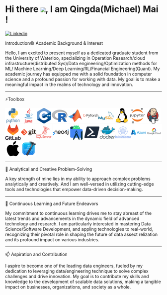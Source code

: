 #
Hi there ![](https://user-images.githubusercontent.com/18350557/176309783-0785949b-9127-417c-8b55-ab5a4333674e.gif), I am Qingda(Michael) Mai !
=============================================================================================================================================
[![Linkedin](https://img.shields.io/badge/Linkedin-Michael--Mai-blue)](https://www.linkedin.com/in/michael-mai1/)


Introduction😄 Academic Background & Interest

Hello, I am excited to present myself as a dedicated graduate student from the University of Waterloo, specializing in Operation Research/cloud infrastructure(distributed Sys)/Data engineering/Optimization methods for ML/ Machine Learning/Deep Learning/RL/Financial Engineering(Quant). My academic journey has equipped me with a solid foundation in computer science and a profound passion for working with data. My goal is to make a meaningful impact in the realms of technology and innovation.


---
⚡Toolbox

<img src="https://github.com/devicons/devicon/blob/master/icons/python/python-original-wordmark.svg" alt="Python Logo" width="50" height="50"><img src="https://github.com/devicons/devicon/blob/master/icons/java/java-original-wordmark.svg" alt="Java Logo" width="50" height="50"><img src="https://github.com/devicons/devicon/blob/master/icons/cplusplus/cplusplus-original.svg" alt="CPP Logo" width="50" height="50" /><img src="https://github.com/devicons/devicon/blob/master/icons/r/r-original.svg" alt="R Logo" width="50" height="50"><img src="https://github.com/devicons/devicon/blob/master/icons/matlab/matlab-original.svg" alt="MATLAB Logo" width="50" height="50"><img src="https://github.com/devicons/devicon/blob/master/icons/pytorch/pytorch-original-wordmark.svg" alt="Pytorch Logo" width="50" height="50"><img src="https://github.com/devicons/devicon/blob/master/icons/mysql/mysql-original-wordmark.svg" alt="SQL Logo" width="50" height="50"><img src="https://github.com/devicons/devicon/blob/master/icons/linux/linux-original.svg" alt="Linux Logo" width="50" height="50"><img src="https://github.com/devicons/devicon/blob/master/icons/jupyter/jupyter-original-wordmark.svg" alt="Jupyter Logo" width="50" height="50"><img src="https://github.com/devicons/devicon/blob/master/icons/jenkins/jenkins-original.svg" alt="Jenkins Logo" width="50" height="50"><img src="https://github.com/devicons/devicon/blob/master/icons/gitlab/gitlab-original-wordmark.svg" alt="GitLab Logo" width="50" height="50"><img src="https://github.com/devicons/devicon/blob/master/icons/git/git-original-wordmark.svg" alt="Git Logo" width="50" height="50" /><img src="https://github.com/devicons/devicon/blob/master/icons/microsoftsqlserver/microsoftsqlserver-plain-wordmark.svg" alt="SQLSERVER Logo" width="50" height="50" />
<img src="https://github.com/devicons/devicon/blob/master/icons/neo4j/neo4j-original-wordmark.svg" alt="NoSQL Logo" width="50" height="50" /><img src="https://github.com/devicons/devicon/blob/master/icons/androidstudio/androidstudio-original.svg" alt="Andriod Logo" width="50" height="50" /><img src="https://github.com/devicons/devicon/blob/master/icons/powershell/powershell-plain.svg" alt="BASHScript Logo" width="50" height="50" /><img src="https://github.com/devicons/devicon/blob/master/icons/docker/docker-original-wordmark.svg" alt="NoSQL Logo" width="50" height="50" /><img src="https://github.com/devicons/devicon/blob/master/icons/kubernetes/kubernetes-line-wordmark.svg" alt="NoSQL Logo" width="50" height="50" /><img src="https://github.com/devicons/devicon/blob/master/icons/azure/azure-original-wordmark.svg" alt="Azure Logo" width="50" height="50" /><img src="https://github.com/devicons/devicon/blob/master/icons/googlecloud/googlecloud-original-wordmark.svg" alt="GCP Logo" width="50" height="50" /><img src="https://github.com/devicons/devicon/blob/master/icons/apple/apple-original.svg" alt="MacOS Logo" width="50" height="50" /><img src="https://github.com/devicons/devicon/blob/master/icons/xcode/xcode-original.svg" alt="AppleIOSDev Logo" width="50" height="50" />

---
💬 Analytical and Creative Problem-Solving

A key strength of mine lies in my ability to approach complex problems analytically and creatively. And I am well-versed in utilizing cutting-edge tools and technologies that empower data-driven decision-making.

---
🔭 Continuous Learning and Future Endeavors

My commitment to continuous learning drives me to stay abreast of the latest trends and advancements in the dynamic field of advanced technology and research. I am particularly interested in mastering Data Science/Software Development, and appling technologies to real-world, recognizing their pivotal role in shaping the future of data assect relization and its profound impact on various industries.

---
📫 Aspiration and Contribution

I aspire to become one of the leading data engineers, fueled by my dedication to leveraging data/engineering technique to solve complex challenges and drive innovation. My goal is to contribute my skills and knowledge to the development of scalable data solutions, making a tangible impact on businesses, organizations, and society as a whole.

<!--
**michaelearncoding/michaelearncoding** is a ✨ _special_ ✨ repository because its `README.md` (this file) appears on your GitHub profile.

Here are some ideas to get you started:

- 🔭 I’m currently working on ...
- 🌱 I’m currently learning ...
- 👯 I’m looking to collaborate on ...
- 🤔 I’m looking for help with ...
- 💬 Ask me about ...
- 📫 How to reach me: ...
- 😄 Pronouns: ...
- ⚡ Fun fact: ...
-->
